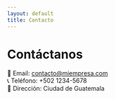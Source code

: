 ```yaml
---
layout: default
title: Contacto
---
```


# Contáctanos

📧 Email: contacto@miempresa.com  
📞 Teléfono: +502 1234-5678  
📍 Dirección: Ciudad de Guatemala

